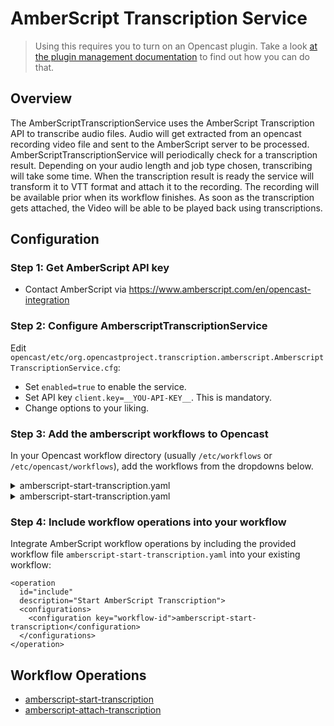AmberScript Transcription Service
=================================

> Using this requires you to turn on an Opencast plugin.
> Take a look [at the plugin management documentation](../plugin-management.md) to find out how you can do that.

Overview
--------

The AmberScriptTranscriptionService uses the AmberScript Transcription API to transcribe audio files.
Audio will get extracted from an opencast recording video file and sent to the AmberScript server to be processed.
AmberScriptTranscriptionService will periodically check for a transcription result.
Depending on your audio length and job type chosen, transcribing will take some time.
When the transcription result is ready the service will transform it to VTT format and attach it to the recording.
The recording will be available prior when its workflow finishes.
As soon as the transcription gets attached, the Video will be able to be played back using transcriptions.


Configuration
-------------

### Step 1: Get AmberScript API key

* Contact AmberScript via https://www.amberscript.com/en/opencast-integration

### Step 2: Configure AmberscriptTranscriptionService

Edit `opencast/etc/org.opencastproject.transcription.amberscript.AmberscriptTranscriptionService.cfg`:

* Set `enabled=true` to enable the service.
* Set API key `client.key=__YOU-API-KEY__`. This is mandatory.
* Change options to your liking.

### Step 3: Add the amberscript workflows to Opencast

In your Opencast workflow directory (usually `/etc/workflows` or `/etc/opencast/workflows`), add the workflows from the
dropdowns below.

<details>

<summary>amberscript-start-transcription.yaml</summary>
```yaml
---
id: amberscript-start-transcription
title: Start AmberScript Transcription
tags:
  - archive

description: Start AmberScript transcription

operations:
- id: encode
  fail-on-error: false
  exception-handler-workflow: partial-error
  description: Encoding audio for transcription
  configurations:
    - source-flavor: "*/source"
    - target-flavor: audio/mp3
    - target-tags: transcript
    - encoding-profile: audio-mp3

- id: amberscript-start-transcription
  max-attempts: 3
  retry-strategy: hold
  fail-on-error: false
  exception-handler-workflow: partial-error
  description: Start AmberScript transcription job
  configurations:
    - source-tag: transcript
    - language: de
    - jobtype: direct
    - skip-if-flavor-exists: captions/vtt

</details>

<details>

<summary>amberscript-start-transcription.yaml</summary>
```yaml
---
id: amberscript-start-transcription
title: Start AmberScript Transcription
tags:
  - archive

description: Start AmberScript transcription

operations:
- id: encode
  fail-on-error: false
  exception-handler-workflow: partial-error
  description: Encoding audio for transcription
  configurations:
    - source-flavor: "*/source"
    - target-flavor: audio/mp3
    - target-tags: transcript
    - encoding-profile: audio-mp3

- id: amberscript-start-transcription
  max-attempts: 3
  retry-strategy: hold
  fail-on-error: false
  exception-handler-workflow: partial-error
  description: Start AmberScript transcription job
  configurations:
    - source-tag: transcript
    - language: de
    - jobtype: direct
    - skip-if-flavor-exists: captions/vtt

</details>

### Step 4: Include workflow operations into your workflow

Integrate AmberScript workflow operations by including the provided workflow file `amberscript-start-transcription.yaml`
into your existing workflow:

```
<operation
  id="include"
  description="Start AmberScript Transcription">
  <configurations>
    <configuration key="workflow-id">amberscript-start-transcription</configuration>
  </configurations>
</operation>
```

Workflow Operations
-------------------

* [amberscript-start-transcription](../../workflowoperationhandlers/amberscript-start-transcription-woh.md)
* [amberscript-attach-transcription](../../workflowoperationhandlers/amberscript-attach-transcription-woh.md)

